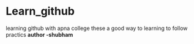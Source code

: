 # Learn_github
learning github with apna college 
these a good way to learning to follow practics
<b>
author -shubham 
